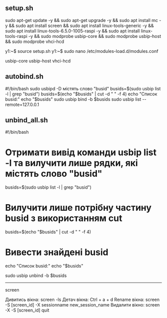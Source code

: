 ## setup.sh

sudo apt-get update -y && sudo apt-get upgrade -y &&
sudo apt install mc -y &&
sudo apt install screen && 
sudo apt install linux-tools-generic -y &&
sudo apt install linux-tools-6.5.0-1005-raspi -y &&
sudo apt install linux-tools-raspi -y &&
sudo modprobe usbip-core &&
sudo modprobe usbip-host &&
sudo modprobe vhci-hcd

y1:~$ source setup.sh
y1:~$ sudo nano /etc/modules-load.d/modules.conf

usbip-core
usbip-host
vhci-hcd

## autobind.sh

#!/bin/bash
sudo usbipd -D
містять слово "busid"
busids=$(sudo usbip list -l | grep "busid")
busids=$(echo "$busids" | cut -d " " -f 4)
echo "Список busid:"
echo "$busids"
sudo usbip bind -b $busids
sudo usbip list --remote=127.0.0.1

## unbind_all.sh

#!/bin/bash

# Отримати вивід команди usbip list -l та вилучити лише рядки, які містять слово "busid"
busids=$(sudo usbip list -l | grep "busid")

# Вилучити лише потрібну частину busid з використанням cut
busids=$(echo "$busids" | cut -d " " -f 4)

# Вивести знайдені busid
echo "Список busid:"
echo "$busids"

sudo usbip unbind -b $busids

--------------------------------------------------------------
screen

Дивитись вікна:
 screen -ls
Детач вікна: 
Ctrl + a + d
Rename вікна: 
screen -S [screen_id] -X sessionname new_session_name
Видалити вікно:
screen -X -S [screen_id] quit
